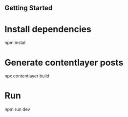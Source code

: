 ## Getting Started
# Install dependencies
npm instal
# Generate contentlayer posts
npx contentlayer build
# Run
npm run dev